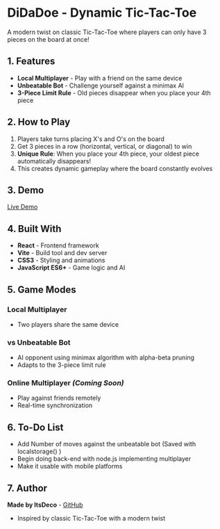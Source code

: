 # DiDaDoe - Dynamic Tic-Tac-Toe

A modern twist on classic Tic-Tac-Toe where players can only have 3 pieces on the board at once!

## 1. Features

- **Local Multiplayer** - Play with a friend on the same device
- **Unbeatable Bot** - Challenge yourself against a minimax AI
- **3-Piece Limit Rule** - Old pieces disappear when you place your 4th piece

## 2. How to Play

1. Players take turns placing X's and O's on the board
2. Get 3 pieces in a row (horizontal, vertical, or diagonal) to win
3. **Unique Rule**: When you place your 4th piece, your oldest piece automatically disappears!
4. This creates dynamic gameplay where the board constantly evolves

## 3. Demo

[Live Demo](https://didadoe.netlify.app)

## 4. Built With

- **React** - Frontend framework
- **Vite** - Build tool and dev server
- **CSS3** - Styling and animations
- **JavaScript ES6+** - Game logic and AI

## 5. Game Modes

### Local Multiplayer
- Two players share the same device

### vs Unbeatable Bot
- AI opponent using minimax algorithm with alpha-beta pruning
- Adapts to the 3-piece limit rule

### Online Multiplayer *(Coming Soon)*
- Play against friends remotely
- Real-time synchronization

## 6. To-Do List
- Add Number of moves against the unbeatable bot (Saved with localstorage() )
- Begin doing back-end with node.js implementing multiplayer
- Make it usable with mobile platforms

## 7. Author

**Made by ItsDeco** - [GitHub](https://github.com/ItsDeco)

- Inspired by classic Tic-Tac-Toe with a modern twist
